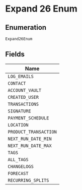 
# Expand 26 Enum

## Enumeration

`Expand26Enum`

## Fields

| Name |
|  --- |
| `LOG_EMAILS` |
| `CONTACT` |
| `ACCOUNT_VAULT` |
| `CREATED_USER` |
| `TRANSACTIONS` |
| `SIGNATURE` |
| `PAYMENT_SCHEDULE` |
| `LOCATION` |
| `PRODUCT_TRANSACTION` |
| `NEXT_RUN_DATE_MIN` |
| `NEXT_RUN_DATE_MAX` |
| `TAGS` |
| `ALL_TAGS` |
| `CHANGELOGS` |
| `FORECAST` |
| `RECURRING_SPLITS` |

